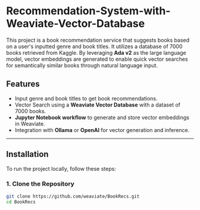 # Recommendation-System-with-Weaviate-Vector-Database

This project is a book recommendation service that suggests books based on a user's inputted genre and book titles. It utilizes a database of 7000 books retrieved from Kaggle. By leveraging **Ada v2** as the large language model, vector embeddings are generated to enable quick vector searches for semantically similar books through natural language input.


## Features
- Input genre and book titles to get book recommendations.
- Vector Search using a **Weaviate Vector Database** with a dataset of 7000 books.
- **Jupyter Notebook workflow** to generate and store vector embeddings in Weaviate.
- Integration with **Ollama** or **OpenAI** for vector generation and inference.

---

## Installation

To run the project locally, follow these steps:

### 1. Clone the Repository
```bash
git clone https://github.com/weaviate/BookRecs.git
cd BookRecs
